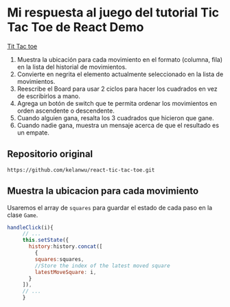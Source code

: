 #  Mi respuesta al juego del tutorial Tic Tac Toe de React Demo
[Tit Tac toe ](https://es.reactjs.org/tutorial/tutorial.html)

1. Muestra la ubicación para cada movimiento en el formato (columna, fila) en la lista del historial de movimientos.
2. Convierte en negrita el elemento actualmente seleccionado en la lista de movimientos.
3. Reescribe el Board para usar 2 ciclos para hacer los cuadrados en vez de escribirlos a mano.
4. Agrega un botón de switch que te permita ordenar los movimientos en orden ascendente o descendente.
5. Cuando alguien gana, resalta los 3 cuadrados que hicieron que gane.
6. Cuando nadie gana, muestra un mensaje acerca de que el resultado es un empate.

## Repositorio original
`https://github.com/kelanwu/react-tic-tac-toe.git`

## Muestra la ubicacion para cada movimiento
Usaremos el array de `squares` para guardar el estado de cada paso en la clase `Game`. 

 ```javascript
 handleClick(i){
      // ...
      this.setState({
        history:history.concat([
          {
          squares:squares,
          //Store the index of the latest moved square
          latestMoveSquare: i,
        }
      ]),
      // ...
      }